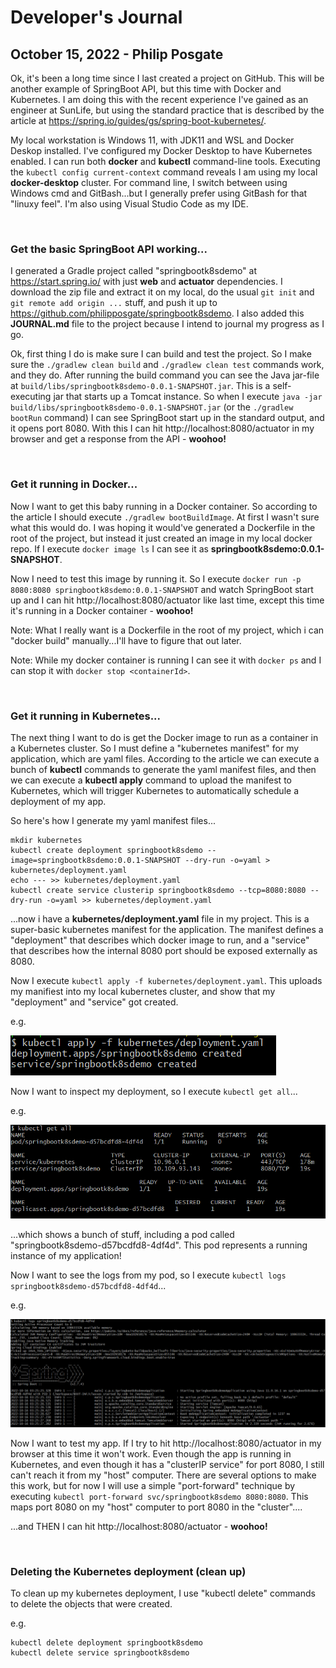 # Developer's Journal

## October 15, 2022 - Philip Posgate

Ok, it's been a long time since I last created a project on GitHub.  This will be another example of SpringBoot API, but this time with Docker and Kubernetes.  I am doing this with the recent experience I've gained as an engineer at SunLife, but using the standard practice that is described by the article at https://spring.io/guides/gs/spring-boot-kubernetes/.

My local workstation is Windows 11, with JDK11 and WSL and Docker Deskop installed.  I've configured my Docker Desktop to have Kubernetes enabled.  I can run both **docker** and **kubectl** command-line tools.  Executing the ```kubectl config current-context``` command reveals I am using my local **docker-desktop** cluster.  For command line, I switch between using Windows cmd and GitBash...but I generally prefer using GitBash for that "linuxy feel".  I'm also using Visual Studio Code as my IDE.

<BR>

### Get the basic SpringBoot API working...

I generated a Gradle project called "springbootk8sdemo" at https://start.spring.io/ with just **web** and **actuator** dependencies.  I download the zip file and extract it on my local, do the usual ```git init``` and ```git remote add origin ...``` stuff, and push it up to https://github.com/philipposgate/springbootk8sdemo.  I also added this **JOURNAL.md** file to the project because I intend to journal my progress as I go.

Ok, first thing I do is make sure I can build and test the project.  So I make sure the ```./gradlew clean build``` and ```./gradlew clean test``` commands work, and they do.  After running the build command you can see the Java jar-file at ```build/libs/springbootk8sdemo-0.0.1-SNAPSHOT.jar```.  This is a self-executing jar that starts up a Tomcat instance.  So when I execute ```java -jar build/libs/springbootk8sdemo-0.0.1-SNAPSHOT.jar``` (or the ```./gradlew bootRun``` command) I can see SpringBoot start up in the standard output, and it opens port 8080.  With this I can hit http://localhost:8080/actuator in my browser and get a response from the API - **woohoo!**

<BR>

### Get it running in Docker...

Now I want to get this baby running in a Docker container.  So according to the article I should execute ```./gradlew bootBuildImage```.  At first I wasn't sure what this would do.  I was hoping it would've generated a Dockerfile in the root of the project, but instead it just created an image in my local docker repo.  If I execute ```docker image ls``` I can see it as **springbootk8sdemo:0.0.1-SNAPSHOT**.

Now I need to test this image by running it.  So I execute ```docker run -p 8080:8080 springbootk8sdemo:0.0.1-SNAPSHOT``` and watch SpringBoot start up and I can hit http://localhost:8080/actuator like last time, except this time it's running in a Docker container - **woohoo!**

Note: What I really want is a Dockerfile in the root of my project, which i can "docker build" manually...I'll have to figure that out later.

Note: While my docker container is running I can see it with ```docker ps``` and I can stop it with ```docker stop <containerId>```.

<BR>

### Get it running in Kubernetes...

The next thing I want to do is get the Docker image to run as a container in a Kubernetes cluster.  So I must define a "kubernetes manifest" for my application, which are yaml files.   According to the article we can execute a bunch of **kubectl** commands to generate the yaml manifest files, and then we can execute a **kubectl apply** command to upload the manifest to Kubernetes, which will trigger Kubernetes to automatically schedule a deployment of my app.

So here's how I generate my yaml manifest files...

```
mkdir kubernetes
kubectl create deployment springbootk8sdemo --image=springbootk8sdemo:0.0.1-SNAPSHOT --dry-run -o=yaml > kubernetes/deployment.yaml
echo --- >> kubernetes/deployment.yaml
kubectl create service clusterip springbootk8sdemo --tcp=8080:8080 --dry-run -o=yaml >> kubernetes/deployment.yaml
```

...now i have a **kubernetes/deployment.yaml** file in my project.  This is a super-basic kubernetes manifest for the application.  The manifest defines a "deployment" that describes which docker image to run, and a "service" that describes how the internal 8080 port should be exposed externally as 8080.

Now I execute ```kubectl apply -f kubernetes/deployment.yaml```.  This uploads my manifiest into my local kubernetes cluster, and show that my "deployment" and "service" got created.

e.g.

![image](doc/kubeapply1.PNG)

Now I want to inspect my deployment, so I execute ```kubectl get all```...  

e.g.

![image](doc/kubegetall1.PNG)

...which shows a bunch of stuff, including a pod called "springbootk8sdemo-d57bcdfd8-4df4d".  This pod represents a running instance of my application!

Now I want to see the logs from my pod, so I execute ```kubectl logs springbootk8sdemo-d57bcdfd8-4df4d```...

e.g.

![image](doc/kubegetlogs1.PNG)


Now I want to test my app.  If I try to hit http://localhost:8080/actuator in my browser at this time it won't work.  Even though the app is running in Kubernetes, and even though it has a "clusterIP service" for port 8080, I still can't reach it from my "host" computer.  There are several options to make this work, but for now I will use a simple "port-forward" technique by executing ```kubectl port-forward svc/springbootk8sdemo 8080:8080```.  This maps port 8080 on my "host" computer to port 8080 in the "cluster"....

...and THEN I can hit http://localhost:8080/actuator - **woohoo!**

<BR>

### Deleting the Kubernetes deployment (clean up)

To clean up my kubernetes deployment, I use "kubectl delete" commands to delete the objects that were created.

e.g.

```
kubectl delete deployment springbootk8sdemo
kubectl delete service springbootk8sdemo
```